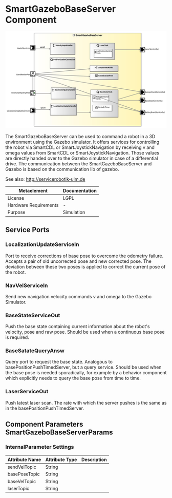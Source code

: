 # SmartGazeboBaseServer Component

![SmartGazeboBaseServer-ComponentImage](https://github.com/Servicerobotics-Ulm/ComponentRepository/blob/master/SmartGazeboBaseServer/model/SmartGazeboBaseServerComponentDefinition.jpg)

The SmartGazeboBaseServer can be used to command a robot in a 3D environment using the Gazebo simulator. It offers services for controlling the robot via SmartCDL or SmartJoystickNavigation by receiving v and omega values from SmartCDL or SmartJoystickNavigation. Those values are directly handed over to the Gazebo simulator in case of a differential drive. The communication between the SmartGazeboBaseServer and Gazebo is based on the communication lib of gazebo.

See also: http://servicerobotik-ulm.de

| Metaelement | Documentation |
|-------------|---------------|
| License | LGPL |
| Hardware Requirements | - |
| Purpose | Simulation |



## Service Ports

### LocalizationUpdateServiceIn

Port to receive corrections of base pose to overcome the odometry failure. Accepts a pair of old uncorrected pose and new corrected pose. The deviation between these two poses is applied to correct the current pose of the robot.

### NavVelServiceIn

Send new navigation velocity commands v and omega to the Gazebo Simulator.

### BaseStateServiceOut

Push the base state containing current information about the robot's velocity, pose and raw pose. Should be used when a continuous base pose is required.

### BaseSatateQueryAnsw

Query port to request the base state. Analogous to basePositionPushTimedServer, but a query service. Should be used when the base pose is needed sporadically, for example by a behavior component which explicitly needs to query the base pose from time to time.

### LaserServiceOut

Push latest laser scan. The rate with which the server pushes is the same as in the basePositionPushTimedServer.


## Component Parameters SmartGazeboBaseServerParams

### InternalParameter Settings

| Attribute Name | Attribute Type | Description |
|----------------|----------------|-------------|
| sendVelTopic | String |  |
| basePoseTopic | String |  |
| baseVelTopic | String |  |
| laserTopic | String |  |

